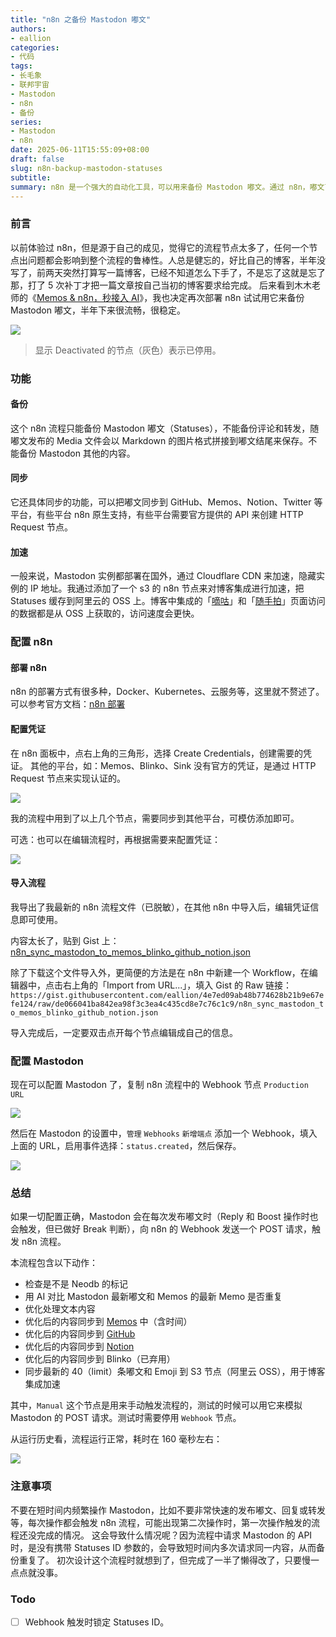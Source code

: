 ```yaml
---
title: "n8n 之备份 Mastodon 嘟文"
authors:
- eallion
categories:
- 代码
tags:
- 长毛象
- 联邦宇宙
- Mastodon
- n8n
- 备份
series:
- Mastodon
- n8n
date: 2025-06-11T15:55:09+08:00
draft: false
slug: n8n-backup-mastodon-statuses
subtitle:
summary: n8n 是一个强大的自动化工具，可以用来备份 Mastodon 嘟文。通过 n8n，嘟文可以同步到 GitHub、Memos、Notion 和 Twitter 等平台，实现多平台内容管理。为了加速访问，通过 Cloudflare CDN 加速和阿里云 OSS 缓存提高了博客的加载速度。在配置过程中，需要在 n8n 中创建凭证，并使用 Webhook 与 Mastodon 进行集成。当发布新嘟文时，Mastodon 会触发 n8n 流程，将优化后的内容同步到各个指定的平台上，从而实现高效的内容备份与分发。整个流程运行稳定且快速，为用户提供了一种便捷的数字资产管理方式。
---
```


### 前言

以前体验过 n8n，但是源于自己的成见，觉得它的流程节点太多了，任何一个节点出问题都会影响到整个流程的鲁棒性。人总是健忘的，好比自己的博客，半年没写了，前两天突然打算写一篇博客，已经不知道怎么下手了，不是忘了这就是忘了那，打了 5 次补丁才把一篇文章按自己当初的博客要求给完成。
后来看到木木老师的《[Memos & n8n，秒接入 AI](https://immmmm.com/get-ai-memos/)》，我也决定再次部署 n8n 试试用它来备份 Mastodon 嘟文，半年下来很流畅，很稳定。

![](/assets/images/posts/2025/06/11/n8n-sync.png)

> 显示 Deactivated 的节点（灰色）表示已停用。

### 功能

#### 备份

这个 n8n 流程只能备份 Mastodon 嘟文（Statuses），不能备份评论和转发，随嘟文发布的 Media 文件会以 Markdown 的图片格式拼接到嘟文结尾来保存。不能备份 Mastodon 其他的内容。

#### 同步

它还具体同步的功能，可以把嘟文同步到 GitHub、Memos、Notion、Twitter 等平台，有些平台 n8n 原生支持，有些平台需要官方提供的 API 来创建 HTTP Request 节点。

#### 加速

一般来说，Mastodon 实例都部署在国外，通过 Cloudflare CDN 来加速，隐藏实例的 IP 地址。我通过添加了一个 s3 的 n8n 节点来对博客集成进行加速，把 Statuses 缓存到阿里云的 OSS 上。博客中集成的「[嘀咕](https://www.eallion.com/mastodon/)」和「[随手拍](https://www.eallion.com/album/)」页面访问的数据都是从 OSS 上获取的，访问速度会更快。

### 配置 n8n

#### 部署 n8n

n8n 的部署方式有很多种，Docker、Kubernetes、云服务等，这里就不赘述了。可以参考官方文档：[n8n 部署](https://docs.n8n.io/getting-started/installation/)

#### 配置凭证

在 n8n 面板中，点右上角的三角形，选择 Create Credentials，创建需要的凭证。
其他的平台，如：Memos、Blinko、Sink 没有官方的凭证，是通过 HTTP Request 节点来实现认证的。

![](/assets/images/posts/2025/06/11/n8n-credentials.png)

我的流程中用到了以上几个节点，需要同步到其他平台，可模仿添加即可。

可选：也可以在编辑流程时，再根据需要来配置凭证：

![](/assets/images/posts/2025/06/11/n8n-create-credential.png)

#### 导入流程

我导出了我最新的 n8n 流程文件（已脱敏），在其他 n8n 中导入后，编辑凭证信息即可使用。

内容太长了，贴到 Gist 上：[n8n_sync_mastodon_to_memos_blinko_github_notion.json](https://gist.github.com/eallion/4e7ed09ab48b774628b21b9e67efe124)

除了下载这个文件导入外，更简便的方法是在 n8n 中新建一个 Workflow，在编辑器中，点击右上角的「Import from URL...」，填入 Gist 的 Raw 链接：`https://gist.githubusercontent.com/eallion/4e7ed09ab48b774628b21b9e67efe124/raw/de066041ba842ea98f3c3ea4c435cd8e7c76c1c9/n8n_sync_mastodon_to_memos_blinko_github_notion.json`

导入完成后，一定要双击点开每个节点编辑成自己的信息。

### 配置 Mastodon

现在可以配置 Mastodon 了，复制 n8n 流程中的 Webhook 节点 `Production URL`

![](/assets/images/posts/2025/06/11/n8n-webhook-url.png)

然后在 Mastodon 的设置中，`管理` `Webhooks` `新增端点` 添加一个 Webhook，填入上面的 URL，启用事件选择：`status.created`，然后保存。

![](/assets/images/posts/2025/06/11/n8n-mastodon-webhook.png)

### 总结

如果一切配置正确，Mastodon 会在每次发布嘟文时（Reply 和 Boost 操作时也会触发，但已做好 Break 判断），向 n8n 的 Webhook 发送一个 POST 请求，触发 n8n 流程。

本流程包含以下动作：

- 检查是不是 Neodb 的标记
- 用 AI 对比 Mastodon 最新嘟文和 Memos 的最新 Memo 是否重复
- 优化处理文本内容
- 优化后的内容同步到 [Memos](https://memos.eallion.com) 中（含时间）
- 优化后的内容同步到 [GitHub](https://github.com/eallion/mastodon_statuses)
- 优化后的内容同步到 [Notion](https://eallion.notion.site/165d789fe4ec804f8bccf52c757c75d2)
- 优化后的内容同步到 Blinko（已弃用）
- 同步最新的 40（limit）条嘟文和 Emoji 到 S3 节点（阿里云 OSS），用于博客集成加速

其中，`Manual` 这个节点是用来手动触发流程的，测试的时候可以用它来模拟 Mastodon 的 POST 请求。测试时需要停用 `Webhook` 节点。

从运行历史看，流程运行正常，耗时在 160 毫秒左右：

![](/assets/images/posts/2025/06/11/n8n-executions.png)

### 注意事项

不要在短时间内频繁操作 Mastodon，比如不要非常快速的发布嘟文、回复或转发等，每次操作都会触发 n8n 流程，可能出现第二次操作时，第一次操作触发的流程还没完成的情况。
这会导致什么情况呢？因为流程中请求 Mastodon 的 API 时，是没有携带 Statuses ID 参数的，会导致短时间内多次请求同一内容，从而备份重复了。
初次设计这个流程时就想到了，但完成了一半了懒得改了，只要慢一点点就没事。

### Todo

- [ ] Webhook 触发时锁定 Statuses ID。
